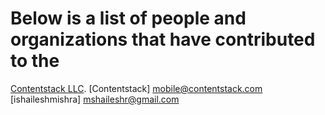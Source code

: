 # Below is a list of people and organizations that have contributed to the

[Contentstack LLC](http://contentstack.com/).
[Contentstack] <mobile@contentstack.com>
[ishaileshmishra] <mshaileshr@gmail.com>
